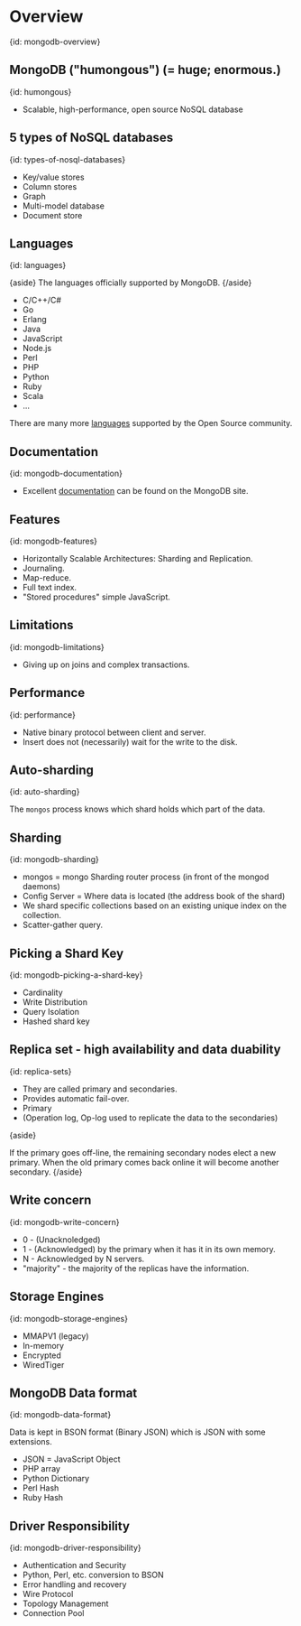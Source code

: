 # Overview
{id: mongodb-overview}

## MongoDB ("humongous")  (= huge; enormous.)
{id: humongous}

* Scalable, high-performance, open source NoSQL database



## 5 types of NoSQL databases
{id: types-of-nosql-databases}

* Key/value stores
* Column stores
* Graph
* Multi-model database
* Document store




## Languages
{id: languages}

{aside}
The languages officially supported by MongoDB.
{/aside}


* C/C++/C#
* Go
* Erlang
* Java
* JavaScript
* Node.js
* Perl
* PHP
* Python
* Ruby
* Scala
* ...


There are many more [languages](https://docs.mongodb.com/ecosystem/drivers/) supported by the Open Source community.



## Documentation
{id: mongodb-documentation}

* Excellent [documentation](http://docs.mongodb.com/) can be found on the MongoDB site.



## Features
{id: mongodb-features}

* Horizontally Scalable Architectures: Sharding and Replication.
* Journaling.
* Map-reduce.
* Full text index.
* "Stored procedures" simple JavaScript.



## Limitations
{id: mongodb-limitations}

* Giving up on joins and complex transactions.



## Performance
{id: performance}

* Native binary protocol between client and server.
* Insert does not (necessarily) wait for the write to the disk.



## Auto-sharding
{id: auto-sharding}

The `mongos` process knows which shard holds which part of the data.


## Sharding
{id: mongodb-sharding}

* mongos = mongo Sharding router process (in front of the mongod daemons)
* Config Server = Where data is located (the address book of the shard)
* We shard specific collections based on an existing unique index on the collection.
* Scatter-gather query.



## Picking a Shard Key
{id: mongodb-picking-a-shard-key}

* Cardinality
* Write Distribution
* Query Isolation
* Hashed shard key



## Replica set - high availability and data duability
{id: replica-sets}

* They are called primary and secondaries.
* Provides automatic fail-over.
* Primary
* (Operation log, Op-log used to replicate the data to the secondaries)


{aside}

If the primary goes off-line, the remaining secondary nodes elect a new primary.
When the old primary comes back online it will become another secondary.
{/aside}


## Write concern
{id: mongodb-write-concern}

* 0 - (Unacknoledged)
* 1 - (Acknowledged) by the primary when it has it in its own memory.
* N - Acknowledged by N servers.
* "majority" - the majority of the replicas have the information.



## Storage Engines
{id: mongodb-storage-engines}

* MMAPV1 (legacy)
* In-memory
* Encrypted
* WiredTiger



## MongoDB Data format
{id: mongodb-data-format}


Data is kept in BSON format (Binary JSON) which is JSON with some extensions.



* JSON = JavaScript Object
* PHP array
* Python Dictionary
* Perl Hash
* Ruby Hash




## Driver Responsibility
{id: mongodb-driver-responsibility}

* Authentication and Security
* Python, Perl, etc. conversion to BSON
* Error handling and recovery
* Wire Protocol
* Topology Management
* Connection Pool





